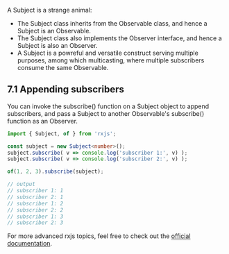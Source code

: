 A Subject is a strange animal: 
- The Subject class inherits from the Observable class, and hence a Subject is an Observable.
- The Subject class also implements the Observer interface, and hence a Subject is also an Observer.
- A Subject is a powreful and versatile construct serving multiple purposes, among which multicasting, where multiple subscribers consume the same Observable.

## 7.1 Appending subscribers
You can invoke the subscribe() function on a Subject object to append subscribers, and pass a Subject to another Observable's subscribe() function as an Observer.
```typescript
import { Subject, of } from 'rxjs';

const subject = new Subject<number>();
subject.subscribe( v => console.log('subscriber 1:', v) );
subject.subscribe( v => console.log('subscriber 2:', v) );

of(1, 2, 3).subscribe(subject);

// output
// subscriber 1: 1
// subscriber 2: 1
// subscriber 1: 2
// subscriber 2: 2
// subscriber 1: 3
// subscriber 2: 3
```

For more advanced rxjs topics, feel free to check out the [official documentation](https://rxjs.dev/guide/overview).